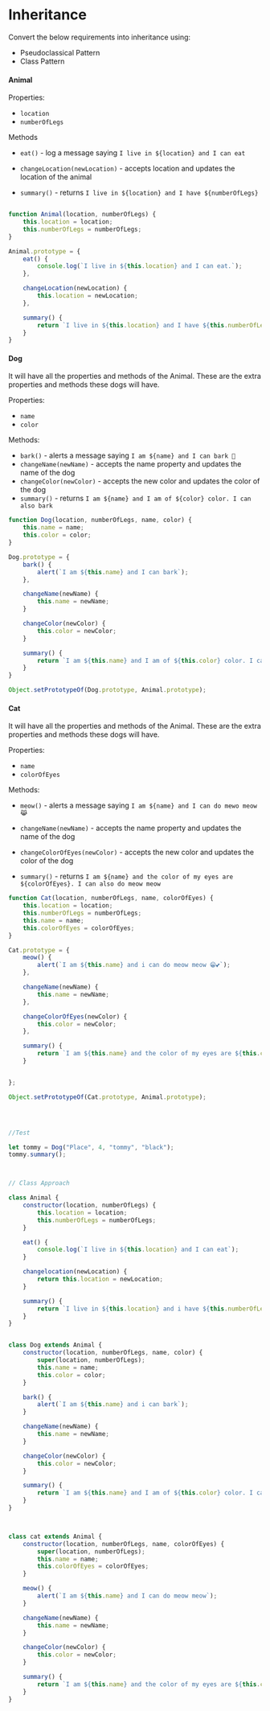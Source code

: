# Inheritance

Convert the below requirements into inheritance using:

- Pseudoclassical Pattern
- Class Pattern

#### Animal

Properties:

- `location`
- `numberOfLegs`

Methods

- `eat()` - log a message saying `I live in ${location} and I can eat`

- `changeLocation(newLocation)` - accepts location and updates the location of the animal

- `summary()` - returns `I live in ${location} and I have ${numberOfLegs}`

```js

function Animal(location, numberOfLegs) {
    this.location = location;
    this.numberOfLegs = numberOfLegs;
}

Animal.prototype = {
    eat() {
        console.log(`I live in ${this.location} and I can eat.`);
    },

    changeLocation(newLocation) {
        this.location = newLocation;
    },

    summary() {
        return `I live in ${this.location} and I have ${this.numberOfLegs}`;
    }
}
```

#### Dog

It will have all the properties and methods of the Animal. These are the extra properties and methods these dogs will have.

Properties:

- `name`
- `color`

Methods:

- `bark()` - alerts a message saying `I am ${name} and I can bark 🐶`
- `changeName(newName)` - accepts the name property and updates the name of the dog
- `changeColor(newColor)` - accepts the new color and updates the color of the dog
- `summary()` - returns `I am ${name} and I am of ${color} color. I can also bark`

```js
function Dog(location, numberOfLegs, name, color) {
    this.name = name;
    this.color = color;
}

Dog.prototype = {
    bark() {
        alert(`I am ${this.name} and I can bark`);
    },

    changeName(newName) {
        this.name = newName;
    }

    changeColor(newColor) {
        this.color = newColor;
    }

    summary() {
        return `I am ${this.name} and I am of ${this.color} color. I can also bark.`;
    }
}

Object.setPrototypeOf(Dog.prototype, Animal.prototype);
```
#### Cat

It will have all the properties and methods of the Animal. These are the extra properties and methods these dogs will have.

Properties:

- `name`
- `colorOfEyes`

Methods:

- `meow()` - alerts a message saying `I am ${name} and I can do mewo meow 😹`

- `changeName(newName)` - accepts the name property and updates the name of the dog

- `changeColorOfEyes(newColor)` - accepts the new color and updates the color of the dog

- `summary()` - returns `I am ${name} and the color of my eyes are ${colorOfEyes}. I can also do meow meow`

```js
function Cat(location, numberOfLegs, name, colorOfEyes) {
    this.location = location;
    this.numberOfLegs = numberOfLegs;
    this.name = name;
    this.colorOfEyes = colorOfEyes;
}

Cat.prototype = {
    meow() {
        alert(`I am ${this.name} and i can do meow meow 😁💕`);
    },

    changeName(newName) {
        this.name = newName;
    },

    changeColorOfEyes(newColor) {
        this.color = newColor;
    },

    summary() {
        return `I am ${this.name} and the color of my eyes are ${this.colorOfEyes}. I can also do meow meow`;
    }


};

Object.setPrototypeOf(Cat.prototype, Animal.prototype);




//Test 

let tommy = Dog("Place", 4, "tommy", "black");
tommy.summary();



// Class Approach

class Animal {
    constructor(location, numberOfLegs) {
        this.location = location;
        this.numberOfLegs = numberOfLegs;
    }

    eat() {
        console.log(`I live in ${this.location} and I can eat`);
    }

    changelocation(newLocation) {
        return this.location = newLocation;
    }

    summary() {
        return `I live in ${this.location} and i have ${this.numberOfLegs}`;
    }
}


class Dog extends Animal {
    constructor(location, numberOfLegs, name, color) {
        super(location, numberOfLegs);
        this.name = name;
        this.color = color;
    }

    bark() {
        alert(`I am ${this.name} and i can bark`);
    }

    changeName(newName) {
        this.name = newName;
    }

    changeColor(newColor) {
        this.color = newColor;
    }

    summary() {
        return `I am ${this.name} and I am of ${this.color} color. I can also bark.`;
    }
}



class cat extends Animal {
    constructor(location, numberOfLegs, name, colorOfEyes) {
        super(location, numberOfLegs);
        this.name = name;
        this.colorOfEyes = colorOfEyes;
    }

    meow() {
        alert(`I am ${this.name} and I can do meow meow`);
    }

    changeName(newName) {
        this.name = newName;
    }

    changeColor(newColor) {
        this.color = newColor;
    }

    summary() {
        return `I am ${this.name} and the color of my eyes are ${this.colorOfEyes}. I can also do meow and mwow.`;
    }
}